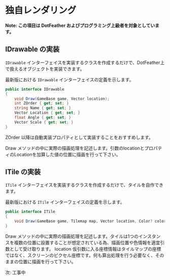 # 独自レンダリング

**Note: この項目は DotFeather およびプログラミング上級者を対象としています。**

## IDrawable の実装

`IDrawable` インターフェイスを実装するクラスを作成するだけで、DotFeather上で扱えるオブジェクトを実装できます。

最新版における `IDrawable` インターフェイスの定義を示します。

```cs
public interface IDrawable
{
	void Draw(GameBase game, Vector location);
	int ZOrder { get; set; }
	string Name { get; set; }
	Vector Location { get; set; }
	float Angle { get; set; }
	Vector Scale { get; set; }
}
```

ZOrder 以降は自動実装プロパティとして実装することをおすすめします。

Draw メソッドの中に実際の描画処理を記述します。引数のlocationとプロパティのLocationを加算した値の位置に描画を行って下さい。

## ITile の実装

`ITile` インターフェイスを実装するクラスを作成するだけで、タイルを自作できます。

最新版における `ITile` インターフェイスの定義を示します。

```cs
public interface ITile
{
	void Draw(GameBase game, Tilemap map, Vector location, Color? color);
}
```

Draw メソッドの中に実際の描画処理を記述します。タイルは1つのインスタンスを複数の位置に設置することが想定されている為、描画位置や色情報を適宜引数として受け取ります。 location 仮引数に入る座標情報はタイルマップの座標ではなく、スクリーンのピクセル座標です。何も算出処理を行う必要なく、そのままの位置に描画を行って下さい。

次: 工事中
